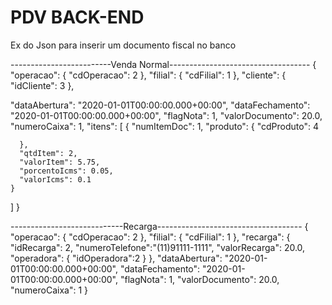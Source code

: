 # PDV BACK-END

Ex do Json para inserir um documento fiscal no banco

-------------------------Venda Normal-----------------------------------
{
  "operacao": {
    "cdOperacao": 2
  },
  "filial": {
    "cdFilial": 1
  },
  "cliente": {
    "idCliente": 3
  },
  
  "dataAbertura": "2020-01-01T00:00:00.000+00:00",
  "dataFechamento": "2020-01-01T00:00:00.000+00:00",
  "flagNota": 1,
  "valorDocumento": 20.0,
  "numeroCaixa": 1,
  "itens": [
    {
      "numItemDoc": 1,
      "produto": {
        "cdProduto": 4
        
      },
      "qtdItem": 2,
      "valorItem": 5.75,
      "porcentoIcms": 0.05,
      "valorIcms": 0.1
    }
  ]
}

----------------------------Recarga------------------------------------
{
  "operacao": {
    "cdOperacao": 2
  },
  "filial": {
    "cdFilial": 1
  },
  "recarga": {
   "idRecarga": 2,
   "numeroTelefone":"(11)91111-1111",
   "valorRecarga": 20.0,
   "operadora": {
       "idOperadora":2
   }
  },
  "dataAbertura": "2020-01-01T00:00:00.000+00:00",
  "dataFechamento": "2020-01-01T00:00:00.000+00:00",
  "flagNota": 1,
  "valorDocumento": 20.0,
  "numeroCaixa": 1
}
